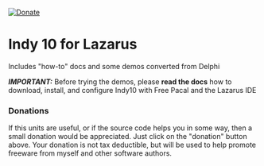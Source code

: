 [![Donate](https://img.shields.io/badge/Donate-PayPal-red.svg)](https://www.paypal.me/JimDreherHome)

# Indy 10 for Lazarus

Includes "how-to" docs and some demos converted from Delphi

***IMPORTANT:*** Before trying the demos, please **read the docs** how to download, install, and configure Indy10 with Free Pacal and the Lazarus IDE

### Donations

If this units are useful, or if the source code helps you in some way, then a small donation would be appreciated.  Just click on the "donation" button above.  Your donation is not tax deductible, but will be used to help promote freeware from myself and other software authors.
